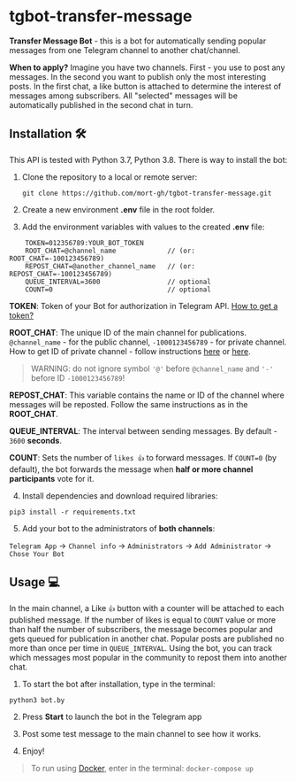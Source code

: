 # tgbot-transfer-message

**Transfer Message Bot** - this is a bot for automatically sending popular messages from one Telegram channel to another chat/channel.

**When to apply?** Imagine you have two channels. First - you use to post any messages. In the second you want to publish only the most interesting posts. In the first chat, a like button is attached to determine the interest of messages among subscribers. All "selected" messages will be automatically published in the second chat in turn.

## Installation 🛠

This API is tested with Python 3.7, Python 3.8. There is way to install the bot:

1. Clone the repository to a local or remote server:

   `git clone https://github.com/mort-gh/tgbot-transfer-message.git`

2. Create a new environment **.env** file in the root folder.
3. Add the environment variables with values to the created **.env** file:

```
	TOKEN=012356789:YOUR_BOT_TOKEN
    ROOT_CHAT=@channel_name 			// (or: ROOT_CHAT=-100123456789)
    REPOST_CHAT=@another_channel_name 	// (or: REPOST_CHAT=-100123456789)
    QUEUE_INTERVAL=3600					// optional
    COUNT=0								// optional
```

**TOKEN**: Token of your Bot for authorization in Telegram API. [How to get a token?](https://core.telegram.org/bots#6-botfather)

**ROOT_CHAT**: The unique ID of the main channel for publications. `@channel_name` - for the public channel, `-1000123456789` - for private channel. How to get ID of private channel - follow instructions [here](https://stackoverflow.com/questions/33858927/how-to-obtain-the-chat-id-of-a-private-telegram-channel/33862907#33862907) or [here](https://stackoverflow.com/questions/33858927/how-to-obtain-the-chat-id-of-a-private-telegram-channel/56546442#56546442).

> WARNING: do not ignore symbol `'@'` before `@channel_name` and `'-'`
> before ID `-1000123456789`!

**REPOST_CHAT**: This variable contains the name or ID of the channel where messages will be reposted. Follow the same instructions as in the **ROOT_CHAT**.

**QUEUE_INTERVAL**: The interval between sending messages. By default - `3600` **seconds**.

**COUNT**: Sets the number of `likes 👍` to forward messages. If `COUNT=0` (by default), the bot forwards the message when **half or more channel participants** vote for it.

4. Install dependencies and download required libraries:

`pip3 install -r requirements.txt`

5. Add your bot to the administrators of **both channels**:

`Telegram App` -> `Channel info` -> `Administrators` -> `Add Administrator` -> `Chose Your Bot`

## Usage 💻

In the main channel, a Like `👍` button with a counter will be attached to each published message. If the number of likes is equal to `COUNT` value or more than half the number of subscribers, the message becomes popular and gets queued for publication in another chat. Popular posts are published no more than once per time in `QUEUE_INTERVAL`. Using the bot, you can track which messages most popular in the community to repost them into another chat.

1. To start the bot after installation, type in the terminal:

`python3 bot.by`

2. Press **Start** to launch the bot in the Telegram app

3. Post some test message to the main channel to see how it works.

4. Enjoy!

> To run using [Docker](https://www.docker.com/), enter in the terminal:
> `docker-compose up`
